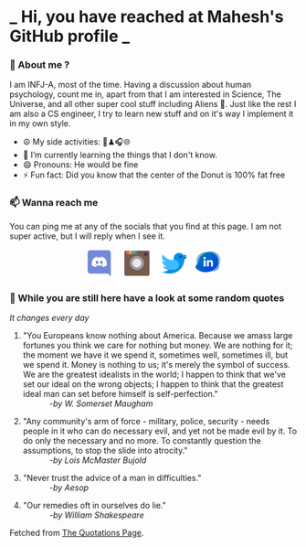 # **_ Hi, you have reached at Mahesh's GitHub profile _**
### 🌸 About me ?
I am INFJ-A, most of the time. Having a discussion about human psychology, count me in, apart from that I am interested in Science, The Universe, and all other super cool stuff including Aliens 🤫. Just like the rest I am also a CS engineer, I try to learn new stuff and on it's way I implement it in my own style. 
- ☮ My side activities: 🎨♟🎧🌐
- 🌱 I’m currently learning the things that I don't know.
- 😄 Pronouns: He would be fine
- ⚡ Fun fact: Did you know that the center of the Donut is 100% fat free

### 📫 Wanna reach me
You can ping me at any of the socials that you find at this page. I am not super active, but I will reply when I see it.
<p align="center">
<a href="https://discordapp.com/users/733328856957714472"><img src="./Assets/Papirus-Team-Papirus-Apps-Discord.svg" height="50px" width="50px" ></a>&nbsp; &nbsp;  
<a href ="https://instagram.com/obl1v_on"><img src="./Assets/Papirus-Team-Papirus-Apps-Instagram.svg" height="50px" width="50px" ></a>&nbsp;  &nbsp; 
<a href ="https://twitter.com/MaheshN2000"><img src="./Assets/Papirus-Team-Papirus-Apps-Twitter.svg" height ="50px" width="50px" ></a>&nbsp;
<a href ="https://www.linkedin.com/in/mahesh-nakkireddy-85aa7b176/"><img src="./Assets/in.png" height ="50px" width="50px" ></a>

</p>



### 🔰 While you are still here have a look at some random quotes
*It changes every day*

<!-- BLOG-POST-LIST:START -->
 1.  "You Europeans know nothing about America. Because we amass large fortunes you think we care for nothing but money. We are nothing for it; the moment we have it we spend it, sometimes well, sometimes ill, but we spend it. Money is nothing to us; it's merely the symbol of success. We are the greatest idealists in the world; I happen to think that we've set our ideal on the wrong objects; I happen to think that the greatest ideal man can set before himself is self-perfection." <br> &emsp;&emsp;&emsp; <i>-by W. Somerset Maugham</i> 

 2.  "Any community's arm of force - military, police, security - needs people in it who can do necessary evil, and yet not be made evil by it. To do only the necessary and no more. To constantly question the assumptions, to stop the slide into atrocity." <br> &emsp;&emsp;&emsp; <i>-by Lois McMaster Bujold</i> 

 3.  "Never trust the advice of a man in difficulties." <br> &emsp;&emsp;&emsp; <i>-by Aesop</i> 

 4.  "Our remedies oft in ourselves do lie." <br> &emsp;&emsp;&emsp; <i>-by William Shakespeare</i> 
<!-- BLOG-POST-LIST:END -->
Fetched from <a href="http://www.quotationspage.com/data/mqotd.rss"> The Quotations Page</a>.
<!-- The above quotes are fetched from " http://www.quotationspage.com/data/mqotd.rss " and the github action used was gautamkrishnar/blog-post-workflow@master -->
